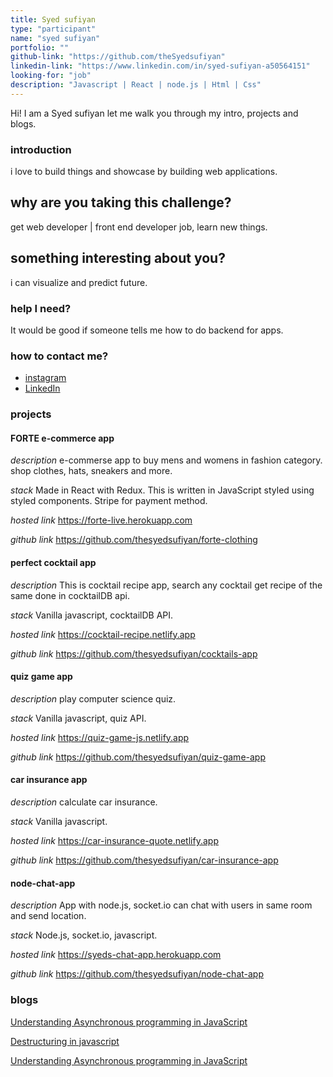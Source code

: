 ```yaml
---
title: Syed sufiyan
type: "participant"
name: "syed sufiyan"
portfolio: ""
github-link: "https://github.com/theSyedsufiyan"
linkedin-link: "https://www.linkedin.com/in/syed-sufiyan-a50564151"
looking-for: "job"
description: "Javascript | React | node.js | Html | Css"
---
```


Hi! I am a Syed sufiyan let me walk you through my intro, projects and blogs.

### introduction

i love to build things and showcase by building web applications.

## why are you taking this challenge?

get web developer | front end developer job, learn new things.

## something interesting about you?

i can visualize and predict future. 

### help I need?

It would be good if someone tells me how to do backend for apps.

### how to contact me?

<!-- - Twitter -->
- [instagram](https://www.instagram.com/thesyedsufiyan/)
- [LinkedIn](https://www.linkedin.com/in/syed-sufiyans/)

### projects

#### FORTE e-commerce app

_description_ e-commerse app to buy mens and womens in fashion category. shop clothes, hats, sneakers and more.

_stack_ Made in React with Redux. This is written in JavaScript styled using styled components. Stripe for payment method.

_hosted link_ https://forte-live.herokuapp.com

_github link_ https://github.com/thesyedsufiyan/forte-clothing

#### perfect cocktail app

_description_ This is cocktail recipe app, search any cocktail get recipe of the same
done in cocktailDB api.

_stack_ Vanilla javascript, cocktailDB API.

_hosted link_ https://cocktail-recipe.netlify.app

_github link_ https://github.com/thesyedsufiyan/cocktails-app

#### quiz game app

_description_ play computer science quiz.

_stack_ Vanilla javascript, quiz API.

_hosted link_ https://quiz-game-js.netlify.app

_github link_ https://github.com/thesyedsufiyan/quiz-game-app

#### car insurance app

_description_ calculate car insurance.

_stack_ Vanilla javascript.

_hosted link_ https://car-insurance-quote.netlify.app

_github link_ https://github.com/thesyedsufiyan/car-insurance-app

#### node-chat-app

_description_ App with node.js, socket.io
can chat with users in same room and send location.

_stack_ Node.js, socket.io, javascript.

_hosted link_ https://syeds-chat-app.herokuapp.com

_github link_ https://github.com/thesyedsufiyan/node-chat-app

### blogs

[Understanding Asynchronous programming in JavaScript](https://medium.com/@syedsufi1066/understanding-asynchronous-programming-in-javascript-c2553d7d07f2)

[Destructuring in javascript](https://medium.com/@syedsufi1066/destructuring-in-javascript-8481c3b56ddc)

[Understanding Asynchronous programming in JavaScript](https://medium.com/@syedsufi1066/understanding-asynchronous-programming-in-javascript-c2553d7d07f2)



<!-- #### why I liked GraphQL over REST?

_description_ I will write something really nice here so that you feel like reading my blog.

_link_ https://dev.to/some-imaginary-link -->
